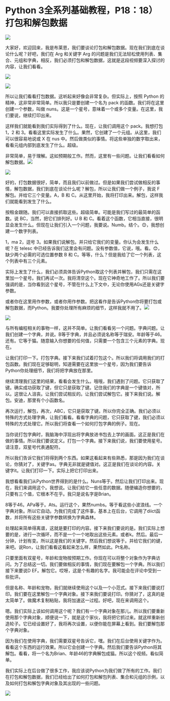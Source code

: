 # Python 3全系列基础教程，P18：18）打包和解包数据 

![](img/240c632cd8b2d72f9a74459a74dca582_0.png)

大家好，欢迎回来，我是布莱恩，我们要谈论打包和解包数据。现在我们到底在谈论什么呢？好吧，我们在 Arg 和关键字 Arg 的问题是我们无法轻松使用列表、集合、元组和字典，相反，我们必须打包和解包数据，这就是这段视频要深入探讨的内容，让我们看看。

![](img/240c632cd8b2d72f9a74459a74dca582_2.png)

![](img/240c632cd8b2d72f9a74459a74dca582_3.png)

所以让我们看看打包数据。这听起来好像会非常复杂。但实际上，按照 Python 的精神，这非常非常简单。所以我只是要创建一个名为 pack 的函数。我们将在这里创建一个参数，叫做 nuns。这是一个星号，意味着一个或多个变量。在这里，我们要说，继续打印出来。

这样我们就能看到我们实际得到了什么。现在，让我们调用这个 pack。我想打包 1，2 和 3。看看这里实际发生了什么。果然，它创建了一个元组。从这里，我们可以很容易地说或 X 在 nus 中。然后做类似的事情。将这些单独的数字取出来，看看元组内部到底发生了什么。超级。

非常简单，易于理解。这如预期般工作。然而，这里有一些问题。让我们看看如何解包数据。![](img/240c632cd8b2d72f9a74459a74dca582_5.png)

![](img/240c632cd8b2d72f9a74459a74dca582_6.png)

好的，打包数据很好，简单，而且我们以前做过。但是如果我们尝试做相反的事情，解包数据，我们到底在谈论什么呢？解包，所以让我们做一个例子，我说 F 解包。并给它三个变量。A，B 和 C。从这里开始，我将打印出来。解包，这样我们就能看到发生了什么。

按租金跟随。我们可以直接抓取这些。超级简单。可能是我们写过的最简单的函数。说 BC，当然，把它们排列好。U B 和 C。看着这个函数，它相当直接，很明显会发生什么。但现在让我们引入一个问题，我要说。Numb。结个。😊，我想创建一个数字列表。

1，ma 2，逗号 3。如果我们说解包。并只给它我们的变量。你认为会发生什么呢？在 telesc 中已经告诉我们这里会有问题。没有参数值，它说，哦。看。😊，缺少两个必需的可选位置参数 B 和 C。等等，什么？但是我给了它一个列表，这个列表中有三个元素。

实际上发生了什么，我们必须具体告诉Python取这个列表并解包，我们只需在这里加一个星号。我们再试一次。我将清空这个。现在它神奇地工作了。所以我们要强调的是，当你看到这个星号，不管在什么上下文中，无论你使用AGs还是关键字参数。

或者你在这里用作参数，或者你用作参数。把这看作是告诉Python你将要打包或解包数据，而Python。我要你处理所有麻烦的细节，这样我就不用了。![](img/240c632cd8b2d72f9a74459a74dca582_8.png)

![](img/240c632cd8b2d72f9a74459a74dca582_9.png)

与所有编程相关的事物一样，这并不简单。让我们看看另一个问题。字典问题。让我们创建一个字典，并说。B等于字典，并且必须说名称等于瑞安。年龄等于46。还有。它等于猫。随意输入你想要的任何值，只需要一个包含三个元素的字典。现在。

让我们打印一下。打包字典。接下来我们试着打包这个。所以我们将调用我们的打包函数。我们现在足够聪明，知道需要在这里放一个星号，因为我们要告诉Python你处理细节，我们将把字典放在那里。

继续清理我们这里的结果，看看会发生什么。哦哦，我们遇到了问题。它只获取了键。确实成功获取了键，但它只是获取了键。记住我们的字典是一个键值对，所以。这很让人沮丧。让我们尝试相反的。让我们尝试解包它。接下来我们说。解包。安迪，那里有个小函数名。

再次运行，解包，再次，ABC，它只是获取了键。所以你完全正确。我们必须以特殊的方式处理字典，让我们看看。看看字典的问题，它只获取了键，我们必须以特殊的方式处理它。所以我们将查看一个如何打包字典的例子。现在。

当你说打包字典时，我脑海中浮现出将字典放进书包去上学的画面。这正是我们在做的事情。所以我们要说定义。打包一个字典。接下来我们说，我们要使用星号。请注意，双星号代表通配符。

所以我们告诉它我们将得到两个东西。如果这看起来有些熟悉，那是因为我们在谈论，你猜对了，关键字as。字典无非就是键值对。这正是我们在谈论的内容。关键字it。让我们打印一下。实际上把它打印出来。

我想看看我们从Python世界得到的是什么。Nuns等于。然后让我们打印出来。现在，我们来调用这个。我想说。让我们给它一些任意的数据。随便编造你想要的，只要有三个值，它根本不在乎。我只是说名字是Brian。

8等于46。APa等于。Ats。运行这个，果然numbs。等于看这些小波浪线。一个字典对象。所以它自动。为我们完成了这件事，基本上在后台，它调用了diict函数，并将所有这些关键字参数转换为字典森林。

处理起来简单得离谱，这就是要打印的内容。接下来我们要说的是。我们实际上想要的是，进行一次循环，而不是一个一个地取出这些元素。或者k。然后。最后一分钟，计划有变。所以这是我们的关键字。然后我们想说等于。并给它我们的键，来吧。说Ron，让我们看看这看起来怎么样，果然如此。Pt名称。

只要里面有双星号，年龄和宠物按预期工作。你现在可以将整个对象作为字典访问。为了总结这一切。我们要做相反的事情，我们现在要解包一个字典。所以我们接下来要说D EF。解包它。哎呀，这是个有趣的名字。我可能会在评论中受到一些批评。

但是名称、年龄和宠物，我们就继续使用这个以及一个小范式。接下来我们要说打印。我们要在这里解包一个字典对象。接下来我们要说打印。你猜对了，这真的是太简单了。做魔术复制粘贴，我将加速这一过程。好吧，现在来调用这个。

嗯。我们实际上该如何调用这个呢？我们有一个字典对象在那儿。所以我们要重新使用那个字典对象，顺便说一下，就是这个家伙，我将把它抓过来。就这样重新创造轮子。它已经设置好了，我将再次设置，以便你能在屏幕上看到。我们要解包那个字典对象。

因为我们在使用字典，我们需要双星号告诉它，嘿。我们在后台使用关键字作为。看看这个东西的运行效果。所以它会创建一个字典。然后我们要告诉Python将其解包。看看，将一个名为Brian、年龄46的字典解包成猫。所以这个视频。看似简单。

我们实际上在后台做了很多工作，我应该说Python为我们做了所有的工作。我们在打包和解包数据，我们已经给出了如何打包和解包列表、集合和元组的示例，以及如何打包和解包字典对象及其出现的一些问题。

![](img/240c632cd8b2d72f9a74459a74dca582_11.png)
